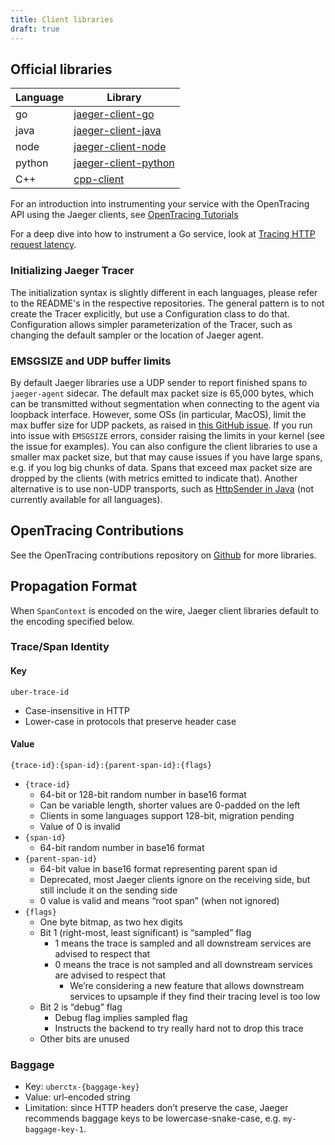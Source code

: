 ```yaml
---
title: Client libraries
draft: true
---
```


## Official libraries

| Language | Library                                                      |
| ---------|--------------------------------------------------------------|
| go       | [jaeger-client-go](https://github.com/uber/jaeger-client-go)        |
| java     | [jaeger-client-java](https://github.com/uber/jaeger-client-java)    |
| node     | [jaeger-client-node](https://github.com/uber/jaeger-client-node)    |
| python   | [jaeger-client-python](https://github.com/uber/jaeger-client-python)|
| C++      | [cpp-client](https://github.com/jaegertracing/cpp-client)           |

For an introduction into instrumenting your service with the OpenTracing API using the Jaeger clients, see [OpenTracing Tutorials](https://github.com/yurishkuro/opentracing-tutorial)

For a deep dive into how to instrument a Go service, look at [Tracing HTTP request latency](https://medium.com/@YuriShkuro/tracing-http-request-latency-in-go-with-opentracing-7cc1282a100a).

### Initializing Jaeger Tracer

The initialization syntax is slightly different in each languages, please refer to the README's in the respective repositories.
The general pattern is to not create the Tracer explicitly, but use a Configuration class to do that.  Configuration allows
simpler parameterization of the Tracer, such as changing the default sampler or the location of Jaeger agent.

### EMSGSIZE and UDP buffer limits

By default Jaeger libraries use a UDP sender to report finished spans to `jaeger-agent` sidecar.
The default max packet size is 65,000 bytes, which can be transmitted without segmentation when
connecting to the agent via loopback interface. However, some OSs (in particular, MacOS), limit
the max buffer size for UDP packets, as raised in [this GitHub issue](https://github.com/uber/jaeger-client-node/issues/124).
If you run into issue with `EMSGSIZE` errors, consider raising the limits in your kernel (see the issue for examples).
You can also configure the client libraries to use a smaller max packet size, but that may cause
issues if you have large spans, e.g. if you log big chunks of data. Spans that exceed max packet size
are dropped by the clients (with metrics emitted to indicate that). Another alternative is
to use non-UDP transports, such as [HttpSender in Java][HttpSender] (not currently available for all languages).

## OpenTracing Contributions

See the OpenTracing contributions repository on [Github](https://github.com/opentracing-contrib) for more libraries.

## Propagation Format

When `SpanContext` is encoded on the wire, Jaeger client libraries default to the encoding specified below.

### Trace/Span Identity

#### Key

`uber-trace-id`

* Case-insensitive in HTTP
* Lower-case in protocols that preserve header case

#### Value

`{trace-id}:{span-id}:{parent-span-id}:{flags}`

* `{trace-id}`
    * 64-bit or 128-bit random number in base16 format
    * Can be variable length, shorter values are 0-padded on the left
    * Clients in some languages support 128-bit, migration pending
    * Value of 0 is invalid
* `{span-id}`
    * 64-bit random number in base16 format
* `{parent-span-id}`
    * 64-bit value in base16 format representing parent span id
    * Deprecated, most Jaeger clients ignore on the receiving side, but still include it on the sending side
    * 0 value is valid and means “root span” (when not ignored)
* `{flags}`
    * One byte bitmap, as two hex digits
    * Bit 1 (right-most, least significant) is “sampled” flag
        * 1 means the trace is sampled and all downstream services are advised to respect that
        * 0 means the trace is not sampled and all downstream services are advised to respect that
            * We’re considering a new feature that allows downstream services to upsample if they find their tracing level is too low
    * Bit 2 is “debug” flag
        * Debug flag implies sampled flag
        * Instructs the backend to try really hard not to drop this trace
    * Other bits are unused

### Baggage

* Key: `uberctx-{baggage-key}`
* Value: url-encoded string
* Limitation: since HTTP headers don’t preserve the case, Jaeger recommends baggage keys to be lowercase-snake-case,
e.g. `my-baggage-key-1`.



[HttpSender]: https://github.com/uber/jaeger-client-java/blob/master/jaeger-core/src/main/java/com/uber/jaeger/senders/HttpSender.java
